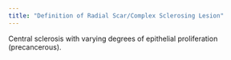 ```yaml
---
title: "Definition of Radial Scar/Complex Sclerosing Lesion"
---
```

Central sclerosis with varying degrees of epithelial proliferation (precancerous).

